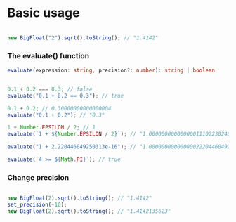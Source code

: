 # Basic usage

```typescript

new BigFloat("2").sqrt().toString(); // "1.4142"
```

### The evaluate() function

```typescript
evaluate(expression: string, precision?: number): string | boolean
```

```typescript

0.1 + 0.2 === 0.3; // false
evaluate("0.1 + 0.2 == 0.3"); // true

0.1 + 0.2; // 0.30000000000000004
evaluate("0.1 + 0.2"); // "0.3"

1 + Number.EPSILON / 2; // 1
evaluate(`1 + ${Number.EPSILON / 2}`); // "1.00000000000000011102230246251565"

evaluate("1 + 2.220446049250313e-16"); // "1.0000000000000002220446049250313"

evaluate(`4 >= ${Math.PI}`); // true
```

### Change precision

```typescript

new BigFloat(2).sqrt().toString(); // "1.4142"
set_precision(-10);
new BigFloat(2).sqrt().toString(); // "1.4142135623"
```
